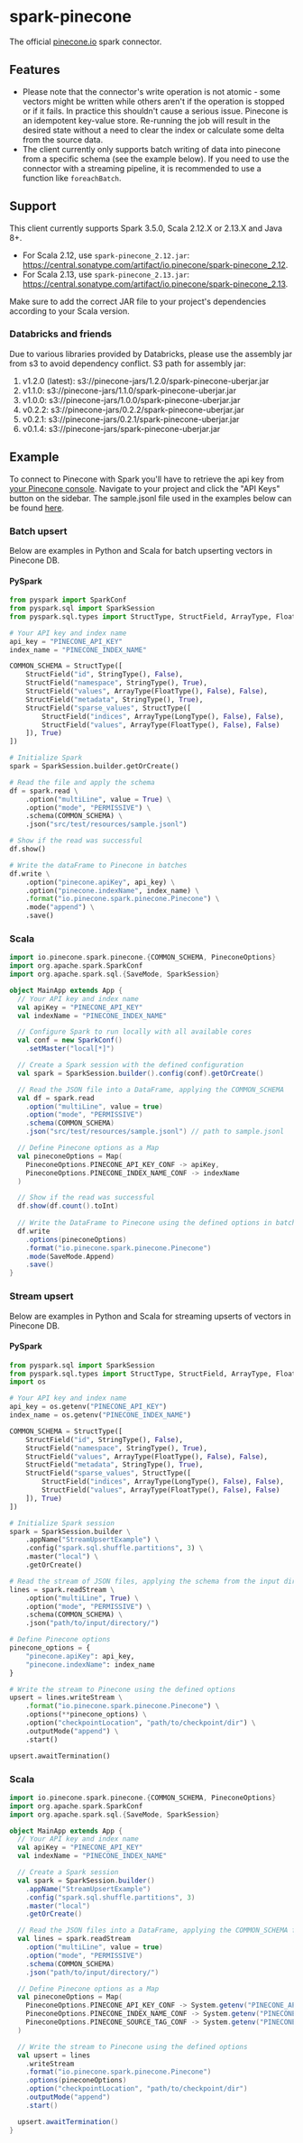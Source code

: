 # spark-pinecone
The official [pinecone.io](https://pinecone.io) spark connector.

## Features
- Please note that the connector's write operation is not atomic - some vectors might be written while others aren't if the operation is stopped or if it fails. 
In practice this shouldn't cause a serious issue. Pinecone is an idempotent key-value store. Re-running the job will result in the desired state without a need to clear the index or calculate some delta from the source data.
- The client currently only supports batch writing of data into pinecone from a specific schema (see the example below).
If you need to use the connector with a streaming pipeline, it is recommended to use a function like `foreachBatch`.

## Support
This client currently supports Spark 3.5.0, Scala 2.12.X or 2.13.X and Java 8+.
- For Scala 2.12, use `spark-pinecone_2.12.jar`: https://central.sonatype.com/artifact/io.pinecone/spark-pinecone_2.12.
- For Scala 2.13, use `spark-pinecone_2.13.jar`: https://central.sonatype.com/artifact/io.pinecone/spark-pinecone_2.13.

Make sure to add the correct JAR file to your project's dependencies according to your Scala version.

### Databricks and friends
Due to various libraries provided by Databricks, please use the assembly jar from s3 to avoid dependency conflict.
S3 path for assembly jar:
1. v1.2.0 (latest): s3://pinecone-jars/1.2.0/spark-pinecone-uberjar.jar
2. v1.1.0: s3://pinecone-jars/1.1.0/spark-pinecone-uberjar.jar
3. v1.0.0: s3://pinecone-jars/1.0.0/spark-pinecone-uberjar.jar 
4. v0.2.2: s3://pinecone-jars/0.2.2/spark-pinecone-uberjar.jar
5. v0.2.1: s3://pinecone-jars/0.2.1/spark-pinecone-uberjar.jar
6. v0.1.4: s3://pinecone-jars/spark-pinecone-uberjar.jar

## Example
To connect to Pinecone with Spark you'll have to retrieve the api key from [your Pinecone console](https://app.pinecone.io). 
Navigate to your project and click the "API Keys" button on the sidebar. The sample.jsonl file used in the examples below
can be found [here](https://github.com/pinecone-io/spark-pinecone/blob/main/src/it/resources/sample.jsonl).

### Batch upsert
Below are examples in Python and Scala for batch upserting vectors in Pinecone DB.

#### PySpark
```python
from pyspark import SparkConf
from pyspark.sql import SparkSession
from pyspark.sql.types import StructType, StructField, ArrayType, FloatType, StringType, LongType

# Your API key and index name
api_key = "PINECONE_API_KEY"
index_name = "PINECONE_INDEX_NAME"

COMMON_SCHEMA = StructType([
    StructField("id", StringType(), False),
    StructField("namespace", StringType(), True),
    StructField("values", ArrayType(FloatType(), False), False),
    StructField("metadata", StringType(), True),
    StructField("sparse_values", StructType([
        StructField("indices", ArrayType(LongType(), False), False),
        StructField("values", ArrayType(FloatType(), False), False)
    ]), True)
])

# Initialize Spark
spark = SparkSession.builder.getOrCreate()

# Read the file and apply the schema
df = spark.read \
    .option("multiLine", value = True) \
    .option("mode", "PERMISSIVE") \
    .schema(COMMON_SCHEMA) \
    .json("src/test/resources/sample.jsonl")

# Show if the read was successful
df.show()

# Write the dataFrame to Pinecone in batches 
df.write \
    .option("pinecone.apiKey", api_key) \
    .option("pinecone.indexName", index_name) \
    .format("io.pinecone.spark.pinecone.Pinecone") \
    .mode("append") \
    .save()
```

### Scala
```scala
import io.pinecone.spark.pinecone.{COMMON_SCHEMA, PineconeOptions}
import org.apache.spark.SparkConf
import org.apache.spark.sql.{SaveMode, SparkSession}

object MainApp extends App {
  // Your API key and index name
  val apiKey = "PINECONE_API_KEY"
  val indexName = "PINECONE_INDEX_NAME"

  // Configure Spark to run locally with all available cores
  val conf = new SparkConf()
    .setMaster("local[*]")

  // Create a Spark session with the defined configuration
  val spark = SparkSession.builder().config(conf).getOrCreate()

  // Read the JSON file into a DataFrame, applying the COMMON_SCHEMA
  val df = spark.read
    .option("multiLine", value = true)
    .option("mode", "PERMISSIVE")
    .schema(COMMON_SCHEMA)
    .json("src/test/resources/sample.jsonl") // path to sample.jsonl

  // Define Pinecone options as a Map
  val pineconeOptions = Map(
    PineconeOptions.PINECONE_API_KEY_CONF -> apiKey,
    PineconeOptions.PINECONE_INDEX_NAME_CONF -> indexName
  )

  // Show if the read was successful
  df.show(df.count().toInt)
  
  // Write the DataFrame to Pinecone using the defined options in batches
  df.write
    .options(pineconeOptions)
    .format("io.pinecone.spark.pinecone.Pinecone")
    .mode(SaveMode.Append)
    .save()
}
```


### Stream upsert
Below are examples in Python and Scala for streaming upserts of vectors in Pinecone DB.

#### PySpark
```python
from pyspark.sql import SparkSession
from pyspark.sql.types import StructType, StructField, ArrayType, FloatType, StringType, LongType
import os

# Your API key and index name
api_key = os.getenv("PINECONE_API_KEY")
index_name = os.getenv("PINECONE_INDEX_NAME")

COMMON_SCHEMA = StructType([
    StructField("id", StringType(), False),
    StructField("namespace", StringType(), True),
    StructField("values", ArrayType(FloatType(), False), False),
    StructField("metadata", StringType(), True),
    StructField("sparse_values", StructType([
        StructField("indices", ArrayType(LongType(), False), False),
        StructField("values", ArrayType(FloatType(), False), False)
    ]), True)
])

# Initialize Spark session
spark = SparkSession.builder \
    .appName("StreamUpsertExample") \
    .config("spark.sql.shuffle.partitions", 3) \
    .master("local") \
    .getOrCreate()

# Read the stream of JSON files, applying the schema from the input directory
lines = spark.readStream \
    .option("multiLine", True) \
    .option("mode", "PERMISSIVE") \
    .schema(COMMON_SCHEMA) \
    .json("path/to/input/directory/")

# Define Pinecone options
pinecone_options = {
    "pinecone.apiKey": api_key,
    "pinecone.indexName": index_name
}

# Write the stream to Pinecone using the defined options
upsert = lines.writeStream \
    .format("io.pinecone.spark.pinecone.Pinecone") \
    .options(**pinecone_options) \
    .option("checkpointLocation", "path/to/checkpoint/dir") \
    .outputMode("append") \
    .start()

upsert.awaitTermination()
```

### Scala
```scala
import io.pinecone.spark.pinecone.{COMMON_SCHEMA, PineconeOptions}
import org.apache.spark.SparkConf
import org.apache.spark.sql.{SaveMode, SparkSession}

object MainApp extends App {
  // Your API key and index name
  val apiKey = "PINECONE_API_KEY"
  val indexName = "PINECONE_INDEX_NAME"

  // Create a Spark session
  val spark = SparkSession.builder()
    .appName("StreamUpsertExample")
    .config("spark.sql.shuffle.partitions", 3)
    .master("local")
    .getOrCreate()

  // Read the JSON files into a DataFrame, applying the COMMON_SCHEMA from input directory
  val lines = spark.readStream
    .option("multiLine", value = true)
    .option("mode", "PERMISSIVE")
    .schema(COMMON_SCHEMA)
    .json("path/to/input/directory/")

  // Define Pinecone options as a Map
  val pineconeOptions = Map(
    PineconeOptions.PINECONE_API_KEY_CONF -> System.getenv("PINECONE_API_KEY"),
    PineconeOptions.PINECONE_INDEX_NAME_CONF -> System.getenv("PINECONE_INDEX"),
    PineconeOptions.PINECONE_SOURCE_TAG_CONF -> System.getenv("PINECONE_SOURCE_TAG")
  )

  // Write the stream to Pinecone using the defined options
  val upsert = lines
    .writeStream
    .format("io.pinecone.spark.pinecone.Pinecone")
    .options(pineconeOptions)
    .option("checkpointLocation", "path/to/checkpoint/dir")
    .outputMode("append")
    .start()

  upsert.awaitTermination()
}
```
